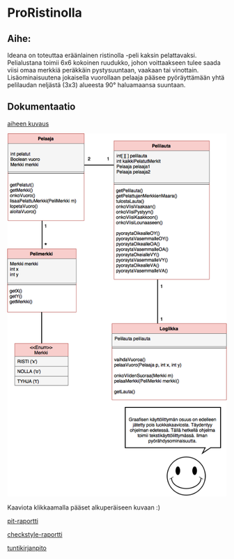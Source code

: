 # ProRistinolla

## Aihe:
Ideana on toteuttaa eräänlainen ristinolla -peli kaksin pelattavaksi. Pelialustana toimii 6x6 kokoinen ruudukko, johon voittaakseen tulee saada viisi omaa merkkiä peräkkäin pystysuuntaan, vaakaan tai vinottain. Lisäominaisuutena jokaisella vuorollaan pelaaja pääsee pyöräyttämään yhtä pelilaudan neljästä (3x3) alueesta 90° haluamaansa suuntaan.

## Dokumentaatio

[aiheen kuvaus](dokumentaatio/aiheenKuvausJaRakenne.md)

![Luokkakaavio](dokumentaatio/Luokkakaavio.png)

Kaaviota klikkaamalla pääset alkuperäiseen kuvaan :)

[pit-raportti](https://htmlpreview.github.io/?https://github.com/VeeraKoskinen/ProRistinolla/blob/master/dokumentaatio/pit-raportit/index.html)

[checkstyle-raportti](https://htmlpreview.github.io/?https://github.com/VeeraKoskinen/ProRistinolla/blob/master/dokumentaatio/checkstyle-raportit/checkstyle.html)

[tuntikirjanpito](dokumentaatio/Tuntikirjanpito.md)

